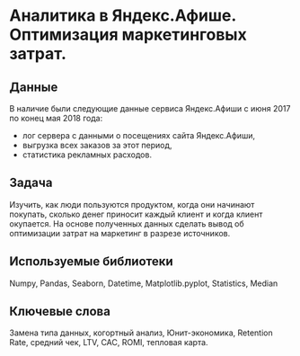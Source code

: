 # Аналитика в Яндекс.Афише. Оптимизация маркетинговых затрат.

## Данные
В наличие были следующие данные сервиса Яндекс.Афиши с июня 2017 по конец мая 2018 года:
- лог сервера с данными о посещениях сайта Яндекс.Афиши,
- выгрузка всех заказов за этот период,
- статистика рекламных расходов.

## Задача
Изучить, как люди пользуются продуктом, когда они начинают покупать, сколько денег приносит каждый клиент и когда клиент окупается. На основе полученных данных сделать вывод об оптимизации затрат на маркетинг в разрезе источников.

## Используемые библиотеки
Numpy, Pandas, Seaborn, Datetime, Matplotlib.pyplot, Statistics, Median

## Ключевые слова
Замена типа данных, когортный анализ, Юнит-экономика, Retention Rate, средний чек, LTV, CAC, ROMI, тепловая карта.
